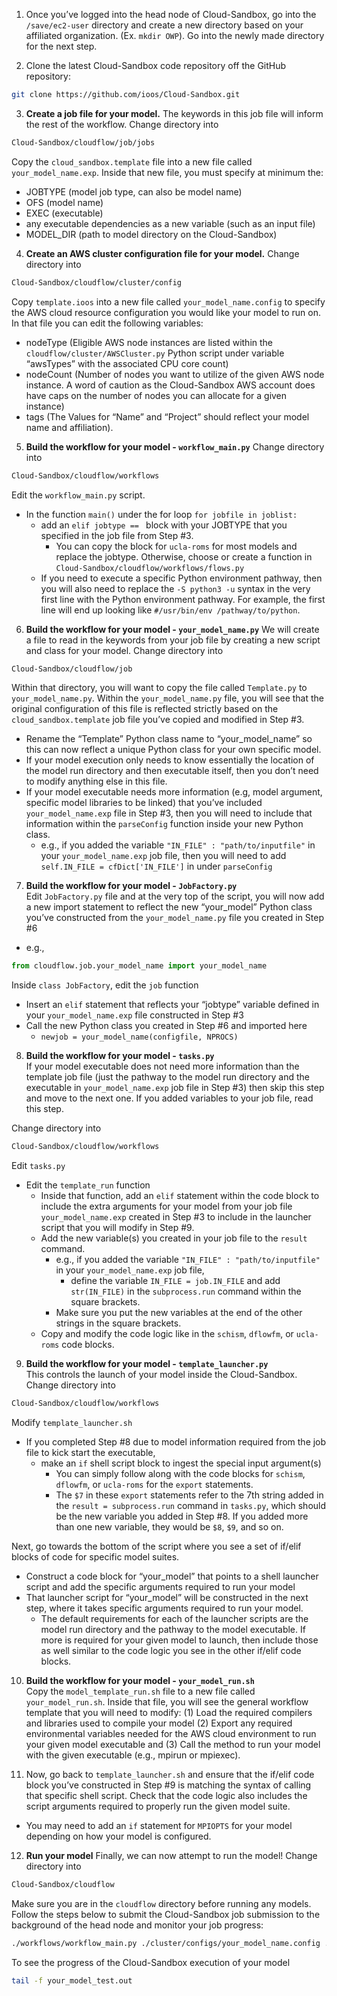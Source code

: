 1. Once you’ve logged into the head node of Cloud-Sandbox, go into the `/save/ec2-user` directory and create a new directory based on your affiliated organization. (Ex. `mkdir OWP`). Go into the newly made directory for the next step.

2. Clone the latest Cloud-Sandbox code repository off the GitHub repository: 
~~~bash
git clone https://github.com/ioos/Cloud-Sandbox.git
~~~

3. **Create a job file for your model.** 
The keywords in this job file will inform the rest of the workflow.
Change directory into 
~~~bash
Cloud-Sandbox/cloudflow/job/jobs
~~~ 
Copy the `cloud_sandbox.template` file into a new file called `your_model_name.exp`. Inside that new file, you must specify at minimum the: 
- JOBTYPE (model job type, can also be model name)
- OFS (model name) 
- EXEC (executable) 
- any executable dependencies as a new variable (such as an input file) 
- MODEL_DIR (path to model directory on the Cloud-Sandbox) 

4. **Create an AWS cluster configuration file for your model.** 
Change directory into 
~~~bash
Cloud-Sandbox/cloudflow/cluster/config 
~~~ 
Copy `template.ioos` into a new file called `your_model_name.config` to specify the AWS cloud resource configuration you would like your model to run on. In that file you can edit the following variables: 
- nodeType (Eligible AWS node instances are listed within the `cloudflow/cluster/AWSCluster.py` Python script under variable “awsTypes” with the associated CPU core count) 
- nodeCount (Number of nodes you want to utilize of the given AWS node instance. A word of caution as the Cloud-Sandbox AWS account does have caps on the number of nodes you can allocate for a given instance)
- tags (The Values for “Name” and “Project” should reflect your model name and affiliation). 

5. **Build the workflow for your model - `workflow_main.py`**
Change directory into 
~~~bash
Cloud-Sandbox/cloudflow/workflows
~~~ 

Edit the `workflow_main.py` script. 
- In the function `main()` under the for loop `for jobfile in joblist:`
   - add an `elif jobtype == ` block with your JOBTYPE that you specified in the job file from Step #3. 
      - You can copy the block for `ucla-roms` for most models and replace the jobtype. Otherwise, choose or create a function in `Cloud-Sandbox/cloudflow/workflows/flows.py`
   - If you need to execute a specific Python environment pathway, then you will also need to replace the `-S python3 -u` syntax in the very first line with the Python environment pathway. For example, the first line will end up looking like `#/usr/bin/env /pathway/to/python`.

6. **Build the workflow for your model - `your_model_name.py`** 
We will create a file to read in the keywords from your job file by creating a new script and class for your model.
Change directory into 
~~~bash
Cloud-Sandbox/cloudflow/job
~~~ 	
Within that directory, you will want to copy the file called `Template.py` to `your_model_name.py`. Within the `your_model_name.py` file, you will see that the original configuration of this file is reflected strictly based on the `cloud_sandbox.template` job file you’ve copied and modified in Step #3. 
- Rename the “Template” Python class name to “your_model_name” so this can now reflect a unique Python class for your own specific model. 
- If your model execution only needs to know essentially the location of the model run directory and then executable itself, then you don’t need to modify anything else in this file. 
- If your model executable needs more information (e.g, model argument, specific model libraries to be linked) that you’ve included `your_model_name.exp` file in Step #3, then you will need to include that information within the `parseConfig` function inside your new Python class.
   - e.g., if you added the variable `"IN_FILE" : "path/to/inputfile"` in your `your_model_name.exp` job file, then you will need to add `self.IN_FILE = cfDict['IN_FILE']` in under `parseConfig`

7. **Build the workflow for your model - `JobFactory.py`**	
Edit `JobFactory.py` file and at the very top of the script, you will now add a new import statement to reflect the new “your_model” Python class you’ve constructed from the `your_model_name.py` file you created in Step #6 
- e.g., 
~~~python
from cloudflow.job.your_model_name import your_model_name
~~~
Inside `class JobFactory`, edit the `job` function 
- Insert an `elif` statement that reflects your “jobtype” variable defined in your `your_model_name.exp` file constructed in Step #3 
- Call the new Python class you created in Step #6 and imported here
  - `newjob = your_model_name(configfile, NPROCS)`

8. **Build the workflow for your model - `tasks.py`**	
If your model executable does not need more information than the template job file (just the pathway to the model run directory and the executable in `your_model_name.exp` job file in Step #3) then skip this step and move to the next one. If you added variables to your job file, read this step.

Change directory into 
~~~bash
Cloud-Sandbox/cloudflow/workflows
~~~ 	
Edit `tasks.py`
- Edit the `template_run` function 
  - Inside that function, add an `elif` statement within the code block to include the extra arguments for your model from your job file `your_model_name.exp` created in Step #3 to include in the launcher script that you will modify in Step #9. 
  - Add the new variable(s) you created in your job file to the `result` command. 
    - e.g., if you added the variable `"IN_FILE" : "path/to/inputfile"` in your `your_model_name.exp` job file, 
      - define the variable `IN_FILE = job.IN_FILE` and add `str(IN_FILE)` in the `subprocess.run` command within the square brackets. 
    - Make sure you put the new variables at the end of the other strings in the square brackets. 
  - Copy and modify the code logic like in the `schism`, `dflowfm`, or `ucla-roms` code blocks.
  

9. **Build the workflow for your model - `template_launcher.py`**	
This controls the launch of your model inside the Cloud-Sandbox.
Change directory into 
~~~bash
Cloud-Sandbox/cloudflow/workflows
~~~ 	
Modify `template_launcher.sh` 
- If you completed Step #8 due to model information required from the job file to kick start the executable, 
  - make an `if` shell script block to ingest the special input argument(s) 
    - You can simply follow along with the code blocks for `schism`, `dflowfm`, or `ucla-roms` for the `export` statements. 
    - The `$7` in these `export` statements refer to the 7th string added in the `result = subprocess.run` command in `tasks.py`, which should be the new variable you added in Step #8. If you added more than one new variable, they would be `$8`, `$9`, and so on.

Next, go towards the bottom of the script where you see a set of if/elif blocks of code for specific model suites. 
- Construct a code block for “your_model” that points to a shell launcher script and add the specific arguments required to run your model 
- That launcher script for “your_model” will be constructed in the next step, where it takes specific arguments required to run your model. 
  - The default requirements for each of the launcher scripts are the model run directory and the pathway to the model executable. If more is required for your given model to launch, then include those as well similar to the code logic you see in the other if/elif code blocks.

10. **Build the workflow for your model - `your_model_run.sh`**		
Copy the `model_template_run.sh` file to a new file called `your_model_run.sh`. Inside that file, you will see the general workflow template that you will need to modify: 
(1) Load the required compilers and libraries used to compile your model 
(2) Export any required environmental variables needed for the AWS cloud environment to run your given model executable and 
(3) Call the method to run your model with the given executable (e.g., mpirun or mpiexec). 

11. Now, go back to `template_launcher.sh` and ensure that the if/elif code block you’ve constructed in Step #9 is matching the syntax of calling that specific shell script. Check that the code logic also includes the script arguments required to properly run the given model suite. 
- You may need to add an `if` statement for `MPIOPTS` for your model depending on how your model is configured.

12. **Run your model**
Finally, we can now attempt to run the model! 
Change directory into 
~~~bash
Cloud-Sandbox/cloudflow
~~~ 	
Make sure you are in the `cloudflow` directory before running any models. Follow the steps below to submit the Cloud-Sandbox job submission to the background of the head node and monitor your job progress:
~~~bash
./workflows/workflow_main.py ./cluster/configs/your_model_name.config ./job/jobs/your_model_name.exp &> your_model_test.out &
~~~
To see the progress of the Cloud-Sandbox execution of your model
~~~bash
tail -f your_model_test.out 
~~~

